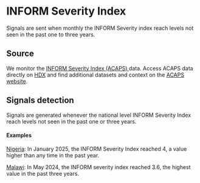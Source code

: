 # INFORM Severity Index

Signals are sent when monthly the INFORM Severity index reach levels not seen in the past one to three years.

## Source
We monitor the [INFORM Severity Index (ACAPS) ](https://www.acaps.org/en/thematics/all-topics/inform-severity-index) data. Access ACAPS data directly on [HDX](https://data.humdata.org/organization/acaps) and find additional datasets and context on the [ACAPS website](https://www.acaps.org/en/).

## Signals detection

Signals are generated whenever the national level INFORM Severity Index reach levels not seen in the past one or three years.

#### Examples

[Nigeria](http://eepurl.com/jaCrHc#NGA): In January 2025, the INFORM Severity Index reached 4, a value higher than any time in the past year.

[Malawi](http://eepurl.com/jaCrtg#MWI): In May 2024, the INFORM severity index reached 3.6, the highest value in the past three years.
